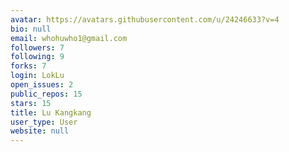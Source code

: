 ```yaml
---
avatar: https://avatars.githubusercontent.com/u/24246633?v=4
bio: null
email: whohuwho1@gmail.com
followers: 7
following: 9
forks: 7
login: LokLu
open_issues: 2
public_repos: 15
stars: 15
title: Lu Kangkang
user_type: User
website: null
---
```

